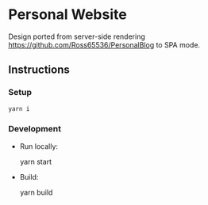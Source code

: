 # Personal Website

Design ported from server-side rendering https://github.com/Ross65536/PersonalBlog to SPA mode.

## Instructions

### Setup

```bash
yarn i
```

### Development

- Run locally:

  yarn start

- Build:

  yarn build


